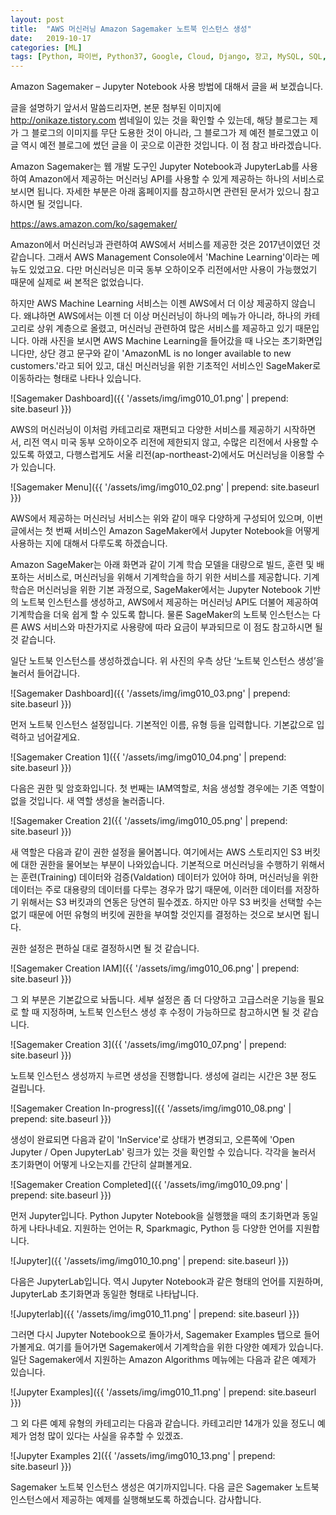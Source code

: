 ```yaml
---
layout: post
title:  "AWS 머신러닝 Amazon Sagemaker 노트북 인스턴스 생성"
date:   2019-10-17
categories: [ML]
tags: [Python, 파이썬, Python37, Google, Cloud, Django, 장고, MySQL, SQL, 구글, 클라우드]
---
```


 
 
Amazon Sagemaker – Jupyter Notebook 사용 방법에 대해서 글을 써 보겠습니다.

글을 설명하기 앞서서 말씀드리자면, 본문 첨부된 이미지에 http://onikaze.tistory.com 썸네일이 있는 것을 확인할 수 있는데, 해당 블로그는 제가 그 블로그의 이미지를 무단 도용한 것이 아니라, 그 블로그가 제 예전 블로그였고 이 글 역시 예전 블로그에 썼던 글을 이 곳으로 이관한 것입니다. 이 점 참고 바라겠습니다.

Amazon Sagemaker는 웹 개발 도구인 Jupyter Notebook과 JupyterLab를 사용하여 Amazon에서 제공하는 머신러닝 API를 사용할 수 있게 제공하는 하나의 서비스로 보시면 됩니다. 자세한 부분은 아래 홈페이지를 참고하시면 관련된 문서가 있으니 참고하시면 될 것입니다.

<https://aws.amazon.com/ko/sagemaker/>
 

Amazon에서 머신러닝과 관련하여 AWS에서 서비스를 제공한 것은 2017년이였던 것 같습니다. 그래서 AWS Management Console에서 'Machine Learning'이라는 메뉴도 있었고요. 다만 머신러닝은 미국 동부 오하이오주 리전에서만 사용이 가능했었기 때문에 실제로 써 본적은 없었습니다.

하지만 AWS Machine Learning 서비스는 이젠 AWS에서 더 이상 제공하지 않습니다. 왜냐하면 AWS에서는 이젠 더 이상 머신러닝이 하나의 메뉴가 아니라, 하나의 카테고리로 상위 계층으로 올렸고, 머신러닝 관련하여 많은 서비스를 제공하고 있기 때문입니다. 아래 사진을 보시면 AWS Machine Learning을 들어갔을 때 나오는 초기화면입니다만, 상단 경고 문구와 같이 'AmazonML is no longer available to new customers.'라고 되어 있고, 대신 머신러닝을 위한 기초적인 서비스인 SageMaker로 이동하라는 형태로 나타나 있습니다. 

![Sagemaker Dashboard]({{ '/assets/img/img010_01.png' | prepend: site.baseurl }})
 

AWS의 머신러닝이 이처럼 카테고리로 재편되고 다양한 서비스를 제공하기 시작하면서, 리전 역시 미국 동부 오하이오주 리전에 제한되지 않고, 수많은 리전에서 사용할 수 있도록 하였고, 다행스럽게도 서울 리전(ap-northeast-2)에서도 머신러닝을 이용할 수가 있습니다.

![Sagemaker Menu]({{ '/assets/img/img010_02.png' | prepend: site.baseurl }})

 

AWS에서 제공하는 머신러닝 서비스는 위와 같이 매우 다양하게 구성되어 있으며, 이번 글에서는 첫 번째 서비스인 Amazon SageMaker에서 Jupyter Notebook을 어떻게 사용하는 지에 대해서 다루도록 하겠습니다.

 

Amazon SageMaker는 아래 화면과 같이 기계 학습 모델을 대량으로 빌드, 훈련 및 배포하는 서비스로, 머신러닝을 위해서 기계학습을 하기 위한 서비스를 제공합니다. 기계학습은 머신러닝을 위한 기본 과정으로, SageMaker에서는 Jupyter Notebook 기반의 노트북 인스턴스를 생성하고, AWS에서 제공하는 머신러닝 API도 더불어 제공하여 기계학습을 더욱 쉽게 할 수 있도록 합니다. 물론 SageMaker의 노트북 인스턴스는 다른 AWS 서비스와 마찬가지로 사용량에 따라 요금이 부과되므로 이 점도 참고하시면 될 것 같습니다.

일단 노트북 인스턴스를 생성하겠습니다. 위 사진의 우측 상단 ‘노트북 인스턴스 생성’을 눌러서 들어갑니다.

![Sagemaker Dashboard]({{ '/assets/img/img010_03.png' | prepend: site.baseurl }})

먼저 노트북 인스턴스 설정입니다. 기본적인 이름, 유형 등을 입력합니다. 기본값으로 입력하고 넘어갈게요.

![Sagemaker Creation 1]({{ '/assets/img/img010_04.png' | prepend: site.baseurl }})

다음은 권한 및 암호화입니다. 첫 번째는 IAM역할로, 처음 생성할 경우에는 기존 역할이 없을 것입니다. 새 역할 생성을 눌러줍니다.

![Sagemaker Creation 2]({{ '/assets/img/img010_05.png' | prepend: site.baseurl }})

새 역할은 다음과 같이 권한 설정을 물어봅니다. 여기에서는 AWS 스토리지인 S3 버킷에 대한 권한을 물어보는 부분이 나와있습니다. 기본적으로 머신러닝을 수행하기 위해서는 훈련(Training) 데이터와 검증(Valdation) 데이터가 있어야 하며, 머신러닝을 위한 데이터는 주로 대용량의 데이터를 다루는 경우가 많기 때문에, 이러한 데이터를 저장하기 위해서는 S3 버킷과의 연동은 당연히 필수겠죠. 하지만 아무 S3 버킷을 선택할 수는 없기 때문에 어떤 유형의 버킷에 권한을 부여할 것인지를 결정하는 것으로 보시면 됩니다.

권한 설정은 편하실 대로 결정하시면 될 것 같습니다.

![Sagemaker Creation IAM]({{ '/assets/img/img010_06.png' | prepend: site.baseurl }})

그 외 부분은 기본값으로 놔둡니다. 세부 설정은 좀 더 다양하고 고급스러운 기능을 필요로 할 때 지정하며, 노트북 인스턴스 생성 후 수정이 가능하므로 참고하시면 될 것 같습니다.

![Sagemaker Creation 3]({{ '/assets/img/img010_07.png' | prepend: site.baseurl }})

노트북 인스턴스 생성까지 누르면 생성을 진행합니다. 생성에 걸리는 시간은 3분 정도 걸립니다.

![Sagemaker Creation In-progress]({{ '/assets/img/img010_08.png' | prepend: site.baseurl }})

 

생성이 완료되면 다음과 같이 'InService'로 상태가 변경되고, 오른쪽에 'Open Jupyter / Open JupyterLab' 링크가 있는 것을 확인할 수 있습니다. 각각을 눌러서 초기화면이 어떻게 나오는지를 간단히 살펴볼게요.

![Sagemaker Creation Completed]({{ '/assets/img/img010_09.png' | prepend: site.baseurl }})

 

먼저 Jupyter입니다. Python Jupyter Notebook을 실행했을 때의 초기화면과 동일하게 나타나네요. 지원하는 언어는 R, Sparkmagic, Python 등 다양한 언어를 지원합니다.

![Jupyter]({{ '/assets/img/img010_10.png' | prepend: site.baseurl }})

 

다음은 JupyterLab입니다. 역시 Jupyter Notebook과 같은 형태의 언어를 지원하며, JupyterLab 초기화면과 동일한 형태로 나타납니다.

![Jupyterlab]({{ '/assets/img/img010_11.png' | prepend: site.baseurl }})

 

그러면 다시 Jupyter Notebook으로 돌아가서, Sagemaker Examples 탭으로 들어가볼게요. 여기를 들어가면 Sagemaker에서 기계학습을 위한 다양한 예제가 있습니다. 일단 Sagemaker에서 지원하는 Amazon Algorithms 메뉴에는 다음과 같은 예제가 있습니다.

![Jupyter Examples]({{ '/assets/img/img010_11.png' | prepend: site.baseurl }})

  

그 외 다른 예제 유형의 카테고리는 다음과 같습니다. 카테고리만 14개가 있을 정도니 예제가 엄청 많이 있다는 사실을 유추할 수 있겠죠.

![Jupyter Examples 2]({{ '/assets/img/img010_13.png' | prepend: site.baseurl }})

Sagemaker 노트북 인스턴스 생성은 여기까지입니다. 다음 글은 Sagemaker 노트북 인스턴스에서 제공하는 예제를 실행해보도록 하겠습니다. 감사합니다.